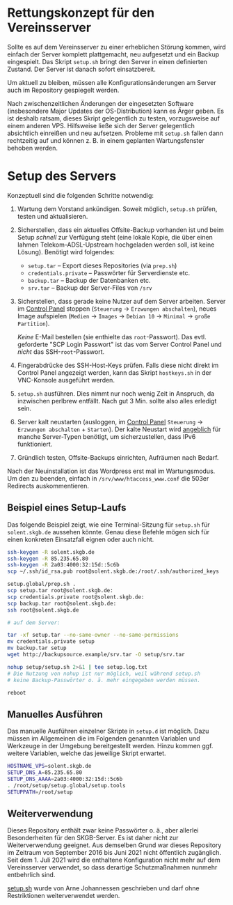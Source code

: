 Rettungskonzept für den Vereinsserver
=====================================

Sollte es auf dem Vereinsserver zu einer erheblichen Störung kommen,
wird einfach der Server komplett plattgemacht, neu aufgesetzt und ein
Backup eingespielt. Das Skript `setup.sh` bringt den Server in einen
definierten Zustand. Der Server ist danach sofort einsatzbereit.

Um aktuell zu bleiben, müssen alle Konfigurationsänderungen am Server
auch im Repository gespiegelt werden.

Nach zwischenzeitlichen Änderungen der eingesetzten Software
(insbesondere Major Updates der OS-Distribution) kann es Ärger geben.
Es ist deshalb ratsam, dieses Skript gelegentlich zu testen,
vorzugsweise auf einem anderen VPS. Hilfsweise ließe sich der Server
gelegentlich absichtlich einreißen und neu aufsetzen. Probleme mit
`setup.sh` fallen dann rechtzeitig auf und können z. B. in einem
geplanten Wartungsfenster behoben werden.


Setup des Servers
=================

Konzeptuell sind die folgenden Schritte notwendig:

1.	Wartung dem Vorstand ankündigen. Soweit möglich, `setup.sh` prüfen,
	testen und aktualisieren.

2.	Sicherstellen, dass ein aktuelles Offsite-Backup vorhanden ist und
	beim Setup *schnell* zur Verfügung steht (eine lokale Kopie, die
	über einen lahmen Telekom-ADSL-Upstream hochgeladen werden soll,
	ist keine Lösung). Benötigt wird folgendes:
	- `setup.tar` – Export dieses Repositories (via `prep.sh`)
	- `credentials.private` – Passwörter für Serverdienste etc.
	- `backup.tar` – Backup der Datenbanken etc.
	- `srv.tar` – Backup der Server-Files von `/srv`

3.	Sicherstellen, dass gerade keine Nutzer auf dem Server arbeiten.
	Server im [Control Panel][] stoppen (`Steuerung` → `Erzwungen
	abschalten`), neues Image aufspielen (`Medien` → `Images` →
	`Debian 10` → `Minimal` → `große Partition`).
	
	*Keine* E-Mail bestellen (sie enthielte das `root`-Passwort).
	Das evtl. geforderte "SCP Login Passwort" ist das vom Server
	Control Panel und *nicht* das SSH-`root`-Passwort.

4.	Fingerabdrücke des SSH-Host-Keys prüfen. Falls diese nicht direkt
	im Control Panel angezeigt werden, kann das Skript `hostkeys.sh`
	in der VNC-Konsole ausgeführt werden.

4.	`setup.sh` ausführen. Dies nimmt nur noch wenig Zeit in Anspruch,
	da inzwischen perlbrew entfällt. Nach gut 3 Min. sollte also alles
	erledigt sein.

5.	Server kalt neustarten (ausloggen, im [Control Panel][] `Steuerung`
	→ `Erzwungen abschalten` + `Starten`). Der kalte Neustart wird
	[angeblich](http://www.netcup-wiki.de/wiki/Zus%C3%A4tzliche_IP_Adresse_konfigurieren#IPv6)
	für manche Server-Typen benötigt, um sicherzustellen, dass IPv6
	funktioniert.

6.	Gründlich testen, Offsite-Backups einrichten, Aufräumen nach Bedarf.

Nach der Neuinstallation ist das Wordpress erst mal im Wartungsmodus.
Um den zu beenden, einfach in `/srv/www/htaccess_www.conf` die 503er
Redirects auskommentieren.


Beispiel eines Setup-Laufs
--------------------------

Das folgende Beispiel zeigt, wie eine Terminal-Sitzung für `setup.sh`
für `solent.skgb.de` aussehen könnte. Genau diese Befehle mögen
sich für einen konkreten Einsatzfall eignen oder auch nicht.

````bash
ssh-keygen -R solent.skgb.de
ssh-keygen -R 85.235.65.80
ssh-keygen -R 2a03:4000:32:15d::5c6b
scp ~/.ssh/id_rsa.pub root@solent.skgb.de:/root/.ssh/authorized_keys

setup.global/prep.sh .
scp setup.tar root@solent.skgb.de:
scp credentials.private root@solent.skgb.de:
scp backup.tar root@solent.skgb.de:
ssh root@solent.skgb.de

# auf dem Server:

tar -xf setup.tar --no-same-owner --no-same-permissions
mv credentials.private setup
mv backup.tar setup
wget http://backupsource.example/srv.tar -O setup/srv.tar

nohup setup/setup.sh 2>&1 | tee setup.log.txt
# Die Nutzung von nohup ist nur möglich, weil während setup.sh
# keine Backup-Passwörter o. ä. mehr eingegeben werden müssen.

reboot
````


Manuelles Ausführen
-------------------

Das manuelle Ausführen einzelner Skripte in `setup.d` ist möglich.
Dazu müssen im Allgemeinen die im Folgenden genannten Variablen und
Werkzeuge in der Umgebung bereitgestellt werden. Hinzu kommen ggf.
weitere Variablen, welche das jeweilige Skript erwartet.

````bash
HOSTNAME_VPS=solent.skgb.de
SETUP_DNS_A=85.235.65.80
SETUP_DNS_AAAA=2a03:4000:32:15d::5c6b
. /root/setup/setup.global/setup.tools
SETUPPATH=/root/setup
````


Weiterverwendung
----------------

Dieses Repository enthält zwar keine Passwörter o. ä., aber allerlei
Besonderheiten für den SKGB-Server. Es ist daher nicht zur
Weiterverwendung geeignet.
Aus demselben Grund war dieses Repository im Zeitraum von
September 2016 bis Juni 2021 nicht öffentlich zugänglich.
Seit dem 1. Juli 2021 wird die enthaltene Konfiguration nicht
mehr auf dem Vereinsserver verwendet, so dass derartige
Schutzmaßnahmen nunmehr entbehrlich sind.

[setup.sh][] wurde von Arne Johannessen geschrieben und darf ohne
Restriktionen weiterverwendet werden.


[Control Panel]: https://www.servercontrolpanel.de/
[setup.sh]: https://github.com/johannessen/setup.sh
